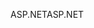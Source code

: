 <span data-ttu-id="ea234-101">ASP.NET</span><span class="sxs-lookup"><span data-stu-id="ea234-101">ASP.NET</span></span>
